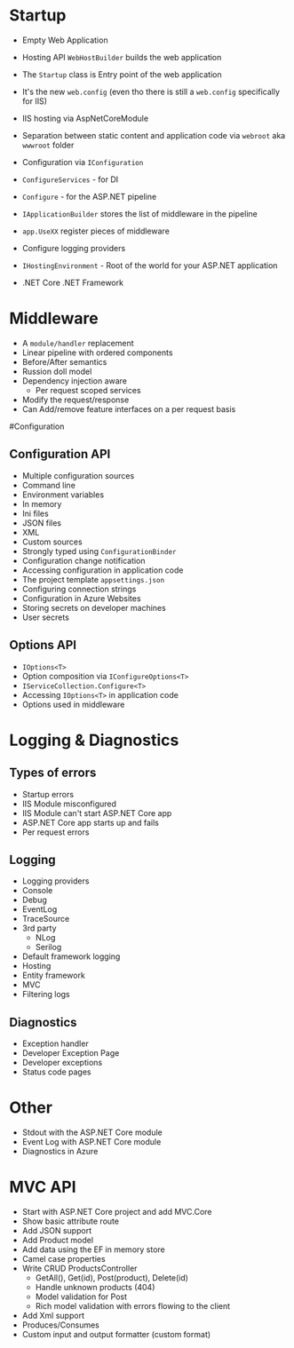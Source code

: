 # Startup 

- Empty Web Application
- Hosting API `WebHostBuilder` builds the web application
- The `Startup` class is Entry point of the web application
- It's the new `web.config` (even tho there is still a `web.config` specifically for IIS)
- IIS hosting via AspNetCoreModule
- Separation between static content and application code via `webroot` aka `wwwroot` folder
- Configuration via `IConfiguration`
- `ConfigureServices` - for DI 
- `Configure` - for the ASP.NET pipeline
 - `IApplicationBuilder` stores the list of middleware in the pipeline
 - `app.UseXX` register pieces of middleware
- Configure logging providers
- `IHostingEnvironment` - Root of the world for your ASP.NET application

- .NET Core
.NET Framework

# Middleware

- A `module/handler` replacement
- Linear pipeline with ordered components
- Before/After semantics
- Russion doll model
- Dependency injection aware
  - Per request scoped services
- Modify the request/response
- Can Add/remove feature interfaces on a per request basis


#Configuration

## Configuration API

- Multiple configuration sources
 - Command line
 - Environment variables
 - In memory
 - Ini files
 - JSON files
 - XML
 - Custom sources
- Strongly typed using `ConfigurationBinder`
- Configuration change notification
- Accessing configuration in application code
- The project template `appsettings.json`
- Configuring connection strings
- Configuration in Azure Websites
- Storing secrets on developer machines
 - User secrets
 
## Options API
- `IOptions<T>`
- Option composition via `IConfigureOptions<T>`
- `IServiceCollection.Configure<T>`
- Accessing `IOptions<T>` in application code
- Options used in middleware

# Logging & Diagnostics


## Types of errors
- Startup errors
 - IIS Module misconfigured
 - IIS Module can't start ASP.NET Core app
 - ASP.NET Core app starts up and fails
- Per request errors

## Logging
- Logging providers
 - Console
 - Debug
 - EventLog
 - TraceSource
 - 3rd party
    - NLog
    - Serilog
- Default framework logging
 - Hosting
 - Entity framework
 - MVC
- Filtering logs

## Diagnostics
 - Exception handler
 - Developer Exception Page
  - Developer exceptions
 - Status code pages
 
 # Other
 - Stdout with the ASP.NET Core module
 - Event Log with ASP.NET Core module
 - Diagnostics in Azure
 

# MVC API
- Start with ASP.NET Core project and add MVC.Core
- Show basic attribute route
- Add JSON support
- Add Product model
- Add data using the EF in memory store
- Camel case properties
- Write CRUD ProductsController
    - GetAll(), Get(id), Post(product), Delete(id)
    - Handle unknown products (404)
    - Model validation for Post
    - Rich model validation with errors flowing to the client
- Add Xml support
- Produces/Consumes
- Custom input and output formatter (custom format) 
